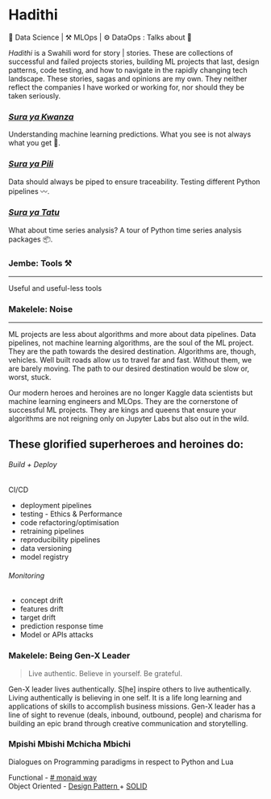 # Hadithi
🧪 Data Science | ⚒️ MLOps | ⚙️ DataOps : Talks about 🦄

_Hadithi_ is a Swahili word for story | stories. These are collections of successful and failed projects stories, building ML projects that last, design patterns, code testing, and how to navigate in the rapidly changing tech landscape. These stories, sagas and opinions are my own. They neither reflect the companies I have worked or working for, nor should they be taken seriously.

### [_Sura ya Kwanza_](https://github.com/Proteusiq/hadithi/tree/main/mlfluke)
Understanding machine learning predictions. What you see is not always what you get 🤖. 

### [_Sura ya Pili_](https://github.com/Proteusiq/hadithi/tree/main/pipelines) 
Data should always be piped to ensure traceability. Testing different Python pipelines 〰.

### [_Sura ya Tatu_](https://github.com/Proteusiq/hadithi/tree/main/timeseries)
What about time series analysis? A tour of Python time series analysis packages 📦.


### Jembe: Tools ⚒️ 
___
Useful and useful-less tools

### Makelele: Noise
___
ML projects are less about algorithms and more about data pipelines. Data pipelines, not machine learning algorithms, are the soul of the ML project. They are the path towards the desired destination. Algorithms are, though, vehicles. 
Well built roads allow us to travel far and fast. Without them, we are barely moving. The path to our desired destination would be slow or, worst, stuck. 

Our modern heroes and heroines are no longer Kaggle data scientists but machine learning engineers and MLOps. They are the cornerstone of successful ML projects. They are kings and queens that ensure your algorithms are not reigning only on Jupyter Labs but also out in the wild.

These glorified superheroes and heroines do:
---

###### Build + Deploy

CI/CD 
-   deployment pipelines
-   testing - Ethics & Performance 
-   code refactoring/optimisation 
-   retraining pipelines
-   reproducibility pipelines
-   data versioning 
-   model registry

###### Monitoring 
-  concept drift
-  features drift
-  target drift
-  prediction response time
-  Model or APIs attacks

### Makelele: Being Gen-X Leader
> Live authentic. Believe in yourself. Be grateful.

Gen-X leader lives authentically. S[he] inspire others to live authentically. Living authentically is believing in one self. It is a life long learning and applications of skills to accomplish business missions.
Gen-X leader has a line of sight to revenue (deals, inbound, outbound, people) and charisma for building an epic brand through creative communication and storytelling.



### Mpishi Mbishi Mchicha Mbichi

Dialogues on Programming paradigms in respect to Python and Lua

Functional - [# monaid way](https://github.com/cognitedata/Expression) <br>
Object Oriented - [ Design Pattern ](https://python-patterns.guide/) + [SOLID](https://github.com/tuvo1106/python_design_patterns)


